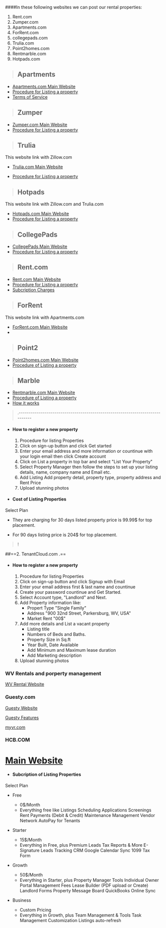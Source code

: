 ####In these following websites we can post our rental properties:

1. Rent.com
2. Zumper.com
3. Apartments.com
4. ForRent.com
5. collegepads.com
6. Trulia.com
7. Point2homes.com
8. Rentmarble.com
9. Hotpads.com


>## Apartments
* [Apartments.com Main Website](https://www.apartments.com/parkersburg-wv/)
*  [Procedure for Listing a property](https://www.apartments.com/add-property/)
* [Terms of Service](https://www.apartments.com/advertise/disclaimers/add-a-listing-terms-of-service)




>## Zumper

* [Zumper.com Main Website](https://www.zumper.com/)
*  [Procedure for Listing a property](https://www.zumper.com/manage/properties)

>## Trulia
This website link with Zillow.com
* [Trulia.com Main Website](https://www.trulia.com/)

*  [Procedure for Listing a property](https://www.trulia.com/post-rental)

>## Hotpads
This website link with Zillow.com and Trulia.com
* [Hotpads.com Main Website](https://hotpads.com/)
* [Procedure for Listing a property](https://hotpads.com/list-your-rental)




>## CollegePads
* [CollegePads Main Website](https://www.rentcollegepads.com)
*  [Procedure for Listing a property](https://www.rentcollegepads.com/list#getRegister)





>## Rent.com

* [Rent.com Main Website](https://www.rent.com/)
*  [Procedure for Listing a property](https://shop.rentals.com/Home/AddListing)
* [Subcription Charges](https://shop.rentals.com/Home/AddPickaPlan)

>## ForRent
This website link with Apartments.com
* [ForRent.com Main Website](https://www.forrent.com/)
* 

>## Point2

* [Point2homes.com Main Website](https://www.point2homes.com/)
* [Procedure of Listing a property](https://www.point2homes.com/Help/add-a-listing.html)



>## Marble
* [Rentmarble.com Main Website](https://www.rentmarble.com/)
* [Procedure of Listing a property](https://www.rentmarble.com/owner/add-property)
* [How it works](https://www.rentmarble.com/how-it-works)
>.------------------------------------------------------------------------------

* #### How to register a new property

	1. Procedure for listing Properties
	2. Click on sign-up button and click Get started
	3. Enter your email address and more information or countinue with your login email then click Create account
	4. Click on List a property in top bar and select "List Your Property"
	5. Select Property Manager then follow the steps to set up your listing details, name, company name and Email etc.
	6. Add Listing
	 Add property detail, property type, property address and Rent Price
	 7. Upload stunning photos
* #### Cost of Listing Properties
Select Plan

* They are charging for 30 days listed property price is 99.99$ for top placement.

* For 90 days listing price is 204$ for top placement.


>!

##==2. TenantCloud.com .==

* #### How to register a new property

    1. Procedure for listing Properties
	2. Click on sign-up button and click Signup with Email
	3. Enter your email address first & last name and countinue
	4. Create your password countinue and Get Started.
	5. Select Account type, "Landlord" and Next.
	6. Add Property information like: 
       * Propert Type "Single Family" 
	   * Address "900 32nd Street, Parkersburg, WV, USA"
	   * Market Rent "00$"
    7. Add more details and List a vacant property
       * Listing title
       * Numbers of Beds and Baths.
       * Property Size in Sq.ft
       * Year Built, Date Available
       * Add Minimum and Maximum lease duration
       * Add Marketing description
	8.  Upload stunning photos
  

### WV Rentals and porperty management
[WV Rental Website](http://wvrentals.biz/?fbclid=IwAR31XABsATDLsRkRa5LHtENccEo9YQpo-YknB3JCWN0FCyYm8qfJJpKLQu8)

### Guesty.com
[Guesty Website](https://www.guesty.com/request-a-demo/?last_click=myvr)

[Guesty Features](https://www.guesty.com/features/)


[myvr.com](https://blog.myvr.com/facebook-page-post-examples/)

### HCB.COM
[Main Website](https://hcbpropertieswv.com/rental-properties/)
=======
* #### Subcription of Listing Properties
Select Plan
* Free
   * 0$/Month
   * Everything free like 
Listings
Scheduling
Applications
Screenings
Rent Payments (Debit & Credit)
Maintenance Management
Vendor Network
AutoPay for Tenants
  
* Starter
   * 15$/Month
   * Everything in Free, plus
Premium Leads
Tax Reports & More
E-Signature
Leads Tracking CRM
Google Calendar Sync
1099 Tax Form
* Growth
   * 50$/Month
   * Everything in Starter, plus
Property Manager Tools
Individual Owner Portal
Management Fees
Lease Builder (PDF upload or Create)
Landlord Forms
Property Message Board
QuickBooks Online Sync
* Business
  * Custom Pricing
  * Everything in Growth, plus
Team Management & Tools
Task Management
Customization
Listings auto-refresh
